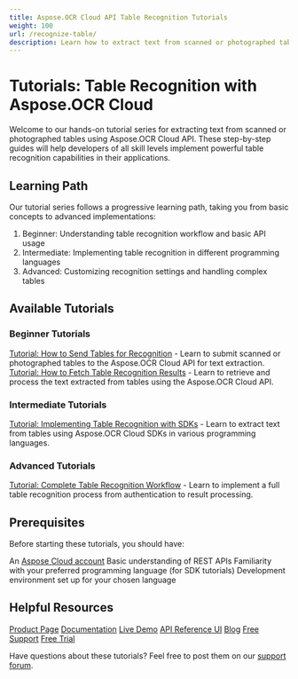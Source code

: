 ```yaml
---
title: Aspose.OCR Cloud API Table Recognition Tutorials
weight: 100
url: /recognize-table/
description: Learn how to extract text from scanned or photographed tables with these step-by-step tutorials for Aspose.OCR Cloud API.
---
```


# Tutorials: Table Recognition with Aspose.OCR Cloud

Welcome to our hands-on tutorial series for extracting text from scanned or photographed tables using Aspose.OCR Cloud API. These step-by-step guides will help developers of all skill levels implement powerful table recognition capabilities in their applications.

## Learning Path

Our tutorial series follows a progressive learning path, taking you from basic concepts to advanced implementations:

1. Beginner: Understanding table recognition workflow and basic API usage
2. Intermediate: Implementing table recognition in different programming languages
3. Advanced: Customizing recognition settings and handling complex tables

## Available Tutorials

### Beginner Tutorials

[Tutorial: How to Send Tables for Recognition](/recognize-table/send-for-recognition/) - Learn to submit scanned or photographed tables to the Aspose.OCR Cloud API for text extraction.
[Tutorial: How to Fetch Table Recognition Results](/recognize-table/fetch-recognition-result/) - Learn to retrieve and process the text extracted from tables using the Aspose.OCR Cloud API.

### Intermediate Tutorials

[Tutorial: Implementing Table Recognition with SDKs](/recognize-table/recognition-sdk/) - Learn to extract text from tables using Aspose.OCR Cloud SDKs in various programming languages.

### Advanced Tutorials 

[Tutorial: Complete Table Recognition Workflow](/recognize-table/complete-workflow/) - Learn to implement a full table recognition process from authentication to result processing.

## Prerequisites

Before starting these tutorials, you should have:

An [Aspose Cloud account](https://dashboard.aspose.cloud/)
Basic understanding of REST APIs
Familiarity with your preferred programming language (for SDK tutorials)
Development environment set up for your chosen language


## Helpful Resources

[Product Page](https://products.aspose.cloud/ocr/)
[Documentation](https://docs.aspose.cloud/ocr/)
[Live Demo](https://products.aspose.app/ocr/family)
[API Reference UI](https://reference.aspose.cloud/ocr/)
[Blog](https://blog.aspose.cloud/category/ocr/)
[Free Support](https://forum.aspose.cloud/c/ocr/12/)
[Free Trial](https://dashboard.aspose.cloud/#/apps)

Have questions about these tutorials? Feel free to post them on our [support forum](https://forum.aspose.cloud/c/ocr/12/).